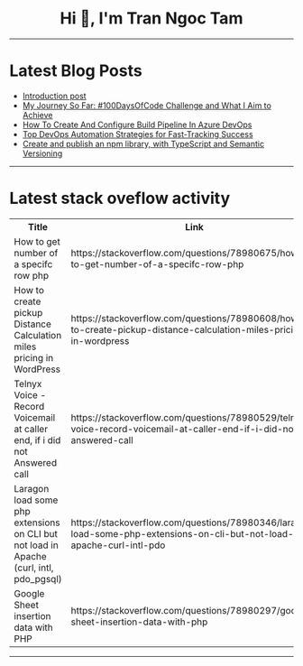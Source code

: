 <h1 align="center">Hi 👋, I'm Tran Ngoc Tam</h1>

---

# Latest Blog Posts 
<!-- BLOG-POST-LIST:START -->
- [Introduction post](https://dev.to/lissnbay/introduction-post-4a2o)
- [My Journey So Far: #100DaysOfCode Challenge and What I Aim to Achieve](https://dev.to/heritech9/my-journey-so-far-100daysofcode-challenge-and-what-i-aim-to-achieve-22dh)
- [How To Create And Configure Build Pipeline In Azure DevOps](https://dev.to/s3cloudhub/how-to-create-and-configure-build-pipeline-in-azure-devops-5hf4)
- [Top DevOps Automation Strategies for Fast-Tracking Success](https://dev.to/patadiarushabh/top-devops-automation-strategies-for-fast-tracking-success-4ckg)
- [Create and publish an npm library, with TypeScript and Semantic Versioning](https://dev.to/remi-guan/create-and-publish-an-npm-library-with-typescript-and-semantic-versioning-9l)
<!-- BLOG-POST-LIST:END -->

---

# Latest stack oveflow activity
<table>
  <tr><th>Title</th><th>Link</th></tr>
  <!-- STACKOVERFLOW:START --><tr><td>How to get number of a specifc row php</td><td>https://stackoverflow.com/questions/78980675/how-to-get-number-of-a-specifc-row-php</td></tr><tr><td>How to create pickup Distance Calculation miles pricing in WordPress</td><td>https://stackoverflow.com/questions/78980608/how-to-create-pickup-distance-calculation-miles-pricing-in-wordpress</td></tr><tr><td>Telnyx Voice - Record Voicemail at caller end, if i did not Answered call</td><td>https://stackoverflow.com/questions/78980529/telnyx-voice-record-voicemail-at-caller-end-if-i-did-not-answered-call</td></tr><tr><td>Laragon load some php extensions on CLI but not load in Apache &lpar;curl, intl, pdo_pgsql&rpar;</td><td>https://stackoverflow.com/questions/78980346/laragon-load-some-php-extensions-on-cli-but-not-load-in-apache-curl-intl-pdo</td></tr><tr><td>Google Sheet insertion data with PHP</td><td>https://stackoverflow.com/questions/78980297/google-sheet-insertion-data-with-php</td></tr><!-- STACKOVERFLOW:END -->
</table>

---



